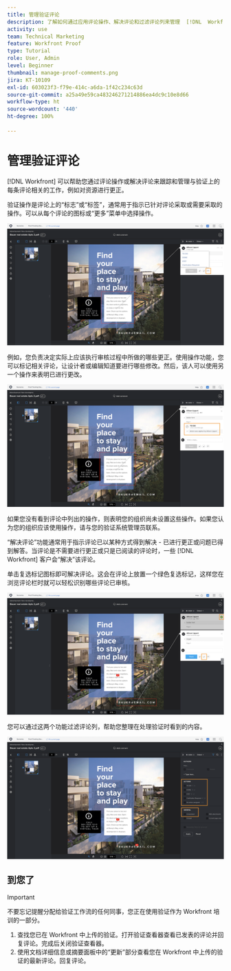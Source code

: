 ```yaml
---
title: 管理验证评论
description: 了解如何通过应用评论操作、解决评论和过滤评论列来管理  [!DNL  Workfront]  中的验证评论。
activity: use
team: Technical Marketing
feature: Workfront Proof
type: Tutorial
role: User, Admin
level: Beginner
thumbnail: manage-proof-comments.png
jira: KT-10109
exl-id: 603023f3-f79e-414c-a6da-1f42c234c63d
source-git-commit: a25a49e59ca483246271214886ea4dc9c10e8d66
workflow-type: ht
source-wordcount: '440'
ht-degree: 100%

---
```


# 管理验证评论

[!DNL Workfront] 可以帮助您通过评论操作或解决评论来跟踪和管理与验证上的每条评论相关的工作，例如对资源进行更正。

验证操作是评论上的“标志”或“标签”，通常用于指示已针对评论采取或需要采取的操作。可以从每个评论的图标或“更多”菜单中选择操作。

![验证查看器中的验证图像，其中评论上突出显示了标志图标，并且可以看到可用的验证操作。](assets/manage-comments-1.png)

例如，您负责决定实际上应该执行审核过程中所做的哪些更正。使用操作功能，您可以标记相关评论，让设计者或编辑知道要进行哪些修改。然后，该人可以使用另一个操作来表明已进行更改。

![验证查看器中的验证图像，其中评论上突出显示了 [!UICONTROL To Do] 验证操作。](assets/manage-comments-2.png)

如果您没有看到评论中列出的操作，则表明您的组织尚未设置这些操作。如果您认为您的组织应该使用操作，请与您的验证系统管理员联系。

“解决评论”功能通常用于指示评论已以某种方式得到解决 - 已进行更正或问题已得到解答。当评论是不需要进行更正或只是已阅读的评论时，一些 [!DNL Workfront] 客户会“解决”该评论。

单击复选标记图标即可解决评论。这会在评论上放置一个绿色复选标记，这样您在浏览评论栏时就可以轻松识别哪些评论已审核。

![验证查看器中的验证图像，其中评论上突出显示复选标记图标。](assets/manage-comments-4.png)

您可以通过这两个功能过滤评论列，帮助您整理在处理验证时看到的内容。

![验证查看器中评论过滤器的图像，其中突出显示 [!UICONTROL Actions] 和 [!UICONTROL General] 过滤选项。](assets/manage-comments-3.png)

## 到您了

>[!IMPORTANT]
>
>不要忘记提醒分配给验证工作流的任何同事，您正在使用验证作为 Workfront 培训的一部分。


1. 查找您已在 Workfront 中上传的验证。打开验证查看器查看已发表的评论并回复评论。完成后关闭验证查看器。
1. 使用文档详细信息或摘要面板中的“更新”部分查看您在 Workfront 中上传的验证的最新评论。回复评论。


<!--
## Learn more
* Create and manage proof comments
-->
